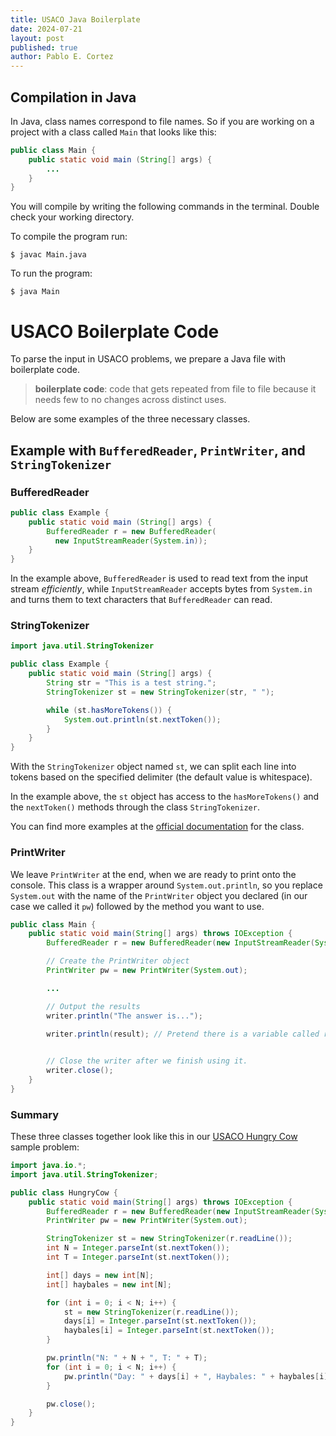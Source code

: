```yaml
---
title: USACO Java Boilerplate
date: 2024-07-21
layout: post
published: true
author: Pablo E. Cortez
---
```


## Compilation in Java

In Java, class names correspond to file names. So if you are working on a project
with a class called `Main` that looks like this:

```java
public class Main {
    public static void main (String[] args) {
        ...
    }
}
```

You will compile by writing the following commands in the terminal. Double check your working directory.

To compile the program run:

```console
$ javac Main.java
```

To run the program:

```console
$ java Main
```

# USACO Boilerplate Code

To parse the input in USACO problems, we prepare a Java file with boilerplate 
code. 

> **boilerplate code**: code that gets repeated from file to file because it needs few to no
changes across distinct uses.

Below are some examples of the three necessary classes.


## Example with `BufferedReader`, `PrintWriter`, and `StringTokenizer`

### BufferedReader

```java
public class Example {
    public static void main (String[] args) {
        BufferedReader r = new BufferedReader(
          new InputStreamReader(System.in));
    }
}
```

In the example above, `BufferedReader` is used to read text from the input 
stream *efficiently*, while `InputStreamReader` accepts bytes from `System.in` 
and turns them to text characters that `BufferedReader` can read.


### StringTokenizer

```java
import java.util.StringTokenizer

public class Example {
    public static void main (String[] args) {
        String str = "This is a test string.";
        StringTokenizer st = new StringTokenizer(str, " ");

        while (st.hasMoreTokens()) {
            System.out.println(st.nextToken());
        }
    }
}

```

With the `StringTokenizer` object named `st`, we can split each line into tokens based on the specified delimiter (the default value is whitespace). 

In the example above, the `st` object  has access to the `hasMoreTokens()` and the `nextToken()` methods through the class `StringTokenizer`. 

You can find more examples at the [official documentation](https://docs.oracle.com/javase/8/docs/api/java/util/StringTokenizer.html) for the class.

### PrintWriter

We leave `PrintWriter` at the end, when we are ready to print onto the console. 
This class is a wrapper around `System.out.println`, so you replace `System.out` with the name of the `PrintWriter` object you declared (in our case we called it `pw`) 
followed by the method you want to use.

```java
public class Main {
    public static void main(String[] args) throws IOException {
        BufferedReader r = new BufferedReader(new InputStreamReader(System.in));

        // Create the PrintWriter object
        PrintWriter pw = new PrintWriter(System.out);

        ...

        // Output the results
        writer.println("The answer is...");

        writer.println(result); // Pretend there is a variable called result
        

        // Close the writer after we finish using it.
        writer.close();
    }
}
```

### Summary

These three classes together look like this in our [USACO Hungry Cow](https://usaco.org/index.php?page=viewproblem2&cpid=1299) sample problem:

```java
import java.io.*;
import java.util.StringTokenizer;

public class HungryCow {
    public static void main(String[] args) throws IOException {
        BufferedReader r = new BufferedReader(new InputStreamReader(System.in));
        PrintWriter pw = new PrintWriter(System.out);

        StringTokenizer st = new StringTokenizer(r.readLine());
        int N = Integer.parseInt(st.nextToken());
        int T = Integer.parseInt(st.nextToken());

        int[] days = new int[N];
        int[] haybales = new int[N];

        for (int i = 0; i < N; i++) {
            st = new StringTokenizer(r.readLine());
            days[i] = Integer.parseInt(st.nextToken());
            haybales[i] = Integer.parseInt(st.nextToken());
        }

        pw.println("N: " + N + ", T: " + T);
        for (int i = 0; i < N; i++) {
            pw.println("Day: " + days[i] + ", Haybales: " + haybales[i]);
        }

        pw.close();
    }
}
```